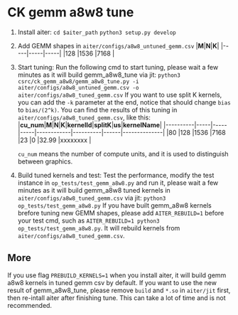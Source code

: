 # CK gemm a8w8 tune

1. Install aiter:
`cd $aiter_path`
`python3 setup.py develop`

2. Add GEMM shapes in `aiter/configs/a8w8_untuned_gemm.csv`
    |**M**|**N**|**K**|
    |-----|-----|-----|
    |128  |1536 |7168 |


3. Start tuning:
Run the following cmd to start tuning, please wait a few minutes as it will build gemm_a8w8_tune via jit:
`python3 csrc/ck_gemm_a8w8/gemm_a8w8_tune.py -i aiter/configs/a8w8_untuned_gemm.csv -o aiter/configs/a8w8_tuned_gemm.csv`
If you want to use split K kernels, you can add the `-k` parameter at the end, notice that should change `bias` to `bias/(2^k)`.
You can find the results of this tuning in `aiter/configs/a8w8_tuned_gemm.csv`, like this:
    |**cu_num**|**M**|**N**|**K**|**kernelId**|**splitK**|**us**|**kernelName**|
    |----------|-----|-----|-----|------------|----------|------|--------------|
    |80        |128  |1536 |7168 |23          |0         |32.99 |xxxxxxxx      |

    `cu_num` means the number of compute units, and it is used to distinguish between graphics.

4. Build tuned kernels and test:
Test the performance, modify the test instance in `op_tests/test_gemm_a8w8.py` and run it, please wait a few minutes as it will build gemm_a8w8 tuned kernels in `aiter/configs/a8w8_tuned_gemm.csv` via jit:
`python3 op_tests/test_gemm_a8w8.py`
If you have built gemm_a8w8 kernels brefore tuning new GEMM shapes, please add `AITER_REBUILD=1` before your test cmd, such as `AITER_REBUILD=1 python3 op_tests/test_gemm_a8w8.py`. It will rebuild kernels from `aiter/configs/a8w8_tuned_gemm.csv`.

## More
If you use flag `PREBUILD_KERNELS=1` when you install aiter, it will build gemm a8w8 kernels in tuned gemm csv by default. If you want to use the new result of gemm_a8w8_tune, please remove `build` and `*.so` in `aiter/jit` first, then re-intall aiter after finishing tune. This can take a lot of time and is not recommended.

